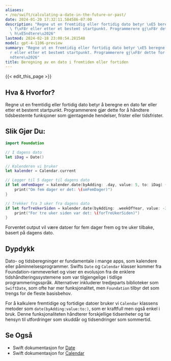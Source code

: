 ```yaml
---
aliases:
- /no/swift/calculating-a-date-in-the-future-or-past/
date: 2024-01-20 17:32:11.584586-07:00
description: "Regne ut en fremtidig eller fortidig dato betyr \xE5 beregne en dato\
  \ f\xF8r eller etter et bestemt startpunkt. Programmerere gj\xF8r dette for \xE5\
  \ h\xE5ndtere\u2026"
lastmod: 2024-02-18 23:08:54.281548
model: gpt-4-1106-preview
summary: "Regne ut en fremtidig eller fortidig dato betyr \xE5 beregne en dato f\xF8\
  r eller etter et bestemt startpunkt. Programmerere gj\xF8r dette for \xE5 h\xE5\
  ndtere\u2026"
title: Beregning av en dato i fremtiden eller fortiden
---
```


{{< edit_this_page >}}

## Hva & Hvorfor?
Regne ut en fremtidig eller fortidig dato betyr å beregne en dato før eller etter et bestemt startpunkt. Programmerere gjør dette for å håndtere tidsbestemte funksjoner som gjentagende hendelser, frister eller tidsfrister.

## Slik Gjør Du:
```Swift
import Foundation

// I dagens dato
let iDag = Date()

// Kalenderen vi bruker
let kalender = Calendar.current

// Legger til 5 dager til dagens dato
if let omFemDager = kalender.date(byAdding: .day, value: 5, to: iDag) {
    print("Om fem dager er det: \(omFemDager)")
}

// Trekker fra 3 uker fra dagens dato
if let forTreUkerSiden = kalender.date(byAdding: .weekOfYear, value: -3, to: iDag) {
    print("For tre uker siden var det: \(forTreUkerSiden)")
}
```

Forventet output vil være datoer for fem dager frem og tre uker tilbake, basert på dagens dato.

## Dypdykk
Dato- og tidsberegninger er fundamentale i mange apps, som kalendere eller påminnelsesprogrammer. Swifts `Date` og `Calendar` klasser kommer fra Foundation-rammeverket og viser en evolusjon fra de enklere tidshåndteringssystemene som var tilgjengelige i tidlige programmeringsspråk. Alternativer inkluderer tredjeparts biblioteker som `SwiftDate`, som ofte har mer funksjonalitet, men `Foundation` tilbyr det som trengs for de fleste basisbehov.

For å kalkulere fremtidige og fortidige datoer bruker vi `Calendar` klassens metoder som `date(byAdding:value:to:)`, som er kraftfull men også enkel i bruk. Denne funksjonaliteten håndterer forskjellige tidsenheter og tar hensyn til utfordringer som skuddår og tidsendringer som sommertid.

## Se Også
- Swift dokumentasjon for [Date](https://developer.apple.com/documentation/foundation/date)
- Swift dokumentasjon for [Calendar](https://developer.apple.com/documentation/foundation/calendar)
